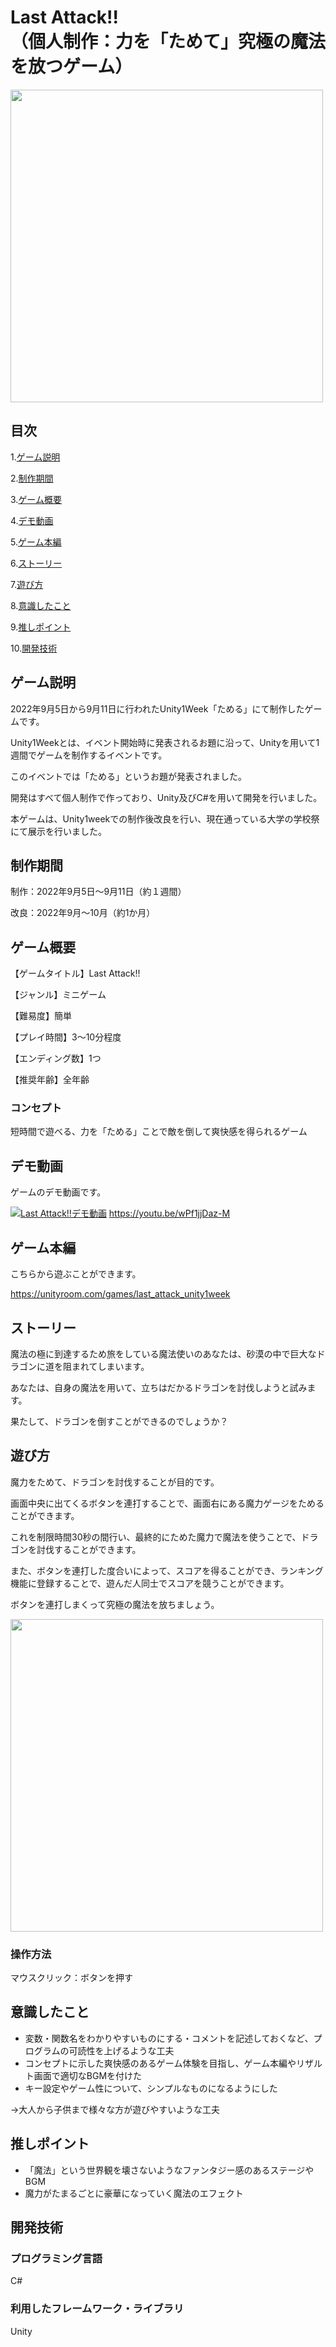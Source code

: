 # Last Attack!!<br>（個人制作：力を「ためて」究極の魔法を放つゲーム）

<img src="https://user-images.githubusercontent.com/106252369/233899657-d562d1e6-90ee-4dde-af16-730ed404337f.png" width="500px">

## 目次

1.[ゲーム説明](https://github.com/TakumiShinya/Portfolio/tree/main/Last%20Attack!!/README.md#%E3%82%B2%E3%83%BC%E3%83%A0%E8%AA%AC%E6%98%8E)

2.[制作期間](https://github.com/TakumiShinya/Portfolio/blob/main/Last%20Attack!!/README.md#%E5%88%B6%E4%BD%9C%E6%9C%9F%E9%96%93)

3.[ゲーム概要](https://github.com/TakumiShinya/Portfolio/blob/main/Last%20Attack!!/README.md#%E3%82%B2%E3%83%BC%E3%83%A0%E6%A6%82%E8%A6%81)

4.[デモ動画](https://github.com/TakumiShinya/Portfolio/blob/main/Last%20Attack!!/README.md#%E3%83%87%E3%83%A2%E5%8B%95%E7%94%BB)

5.[ゲーム本編](https://github.com/TakumiShinya/Portfolio/blob/main/Last%20Attack!!/README.md#%E3%82%B2%E3%83%BC%E3%83%A0%E6%9C%AC%E7%B7%A8)

6.[ストーリー](https://github.com/TakumiShinya/Portfolio/blob/main/Last%20Attack!!/README.md#%E3%82%B9%E3%83%88%E3%83%BC%E3%83%AA%E3%83%BC)

7.[遊び方](https://github.com/TakumiShinya/Portfolio/blob/main/Last%20Attack!!/README.md#%E9%81%8A%E3%81%B3%E6%96%B9)

8.[意識したこと](https://github.com/TakumiShinya/Portfolio/blob/main/Last%20Attack!!/README.md#%E6%84%8F%E8%AD%98%E3%81%97%E3%81%9F%E3%81%93%E3%81%A8)

9.[推しポイント](https://github.com/TakumiShinya/Portfolio/blob/main/Last%20Attack!!/README.md#%E6%8E%A8%E3%81%97%E3%83%9D%E3%82%A4%E3%83%B3%E3%83%88)

10.[開発技術](https://github.com/TakumiShinya/Portfolio/blob/main/Last%20Attack!!/README.md#%E9%96%8B%E7%99%BA%E6%8A%80%E8%A1%93)

## ゲーム説明
2022年9月5日から9月11日に行われたUnity1Week「ためる」にて制作したゲームです。

Unity1Weekとは、イベント開始時に発表されるお題に沿って、Unityを用いて1週間でゲームを制作するイベントです。

このイベントでは「ためる」というお題が発表されました。

開発はすべて個人制作で作っており、Unity及びC#を用いて開発を行いました。

本ゲームは、Unity1weekでの制作後改良を行い、現在通っている大学の学校祭にて展示を行いました。

## 制作期間
制作：2022年9月5日～9月11日（約１週間）

改良：2022年9月～10月（約1か月）

## ゲーム概要
【ゲームタイトル】Last Attack!!

【ジャンル】ミニゲーム

【難易度】簡単

【プレイ時間】3～10分程度

【エンディング数】1つ

【推奨年齢】全年齢

### コンセプト
短時間で遊べる、力を「ためる」ことで敵を倒して爽快感を得られるゲーム

## デモ動画
ゲームのデモ動画です。

[![Last Attack!!デモ動画](https://user-images.githubusercontent.com/106252369/233900976-205afabe-06ef-40fb-b6c9-090383d55051.png)](https://youtu.be/wPf1jjDaz-M)
https://youtu.be/wPf1jjDaz-M

## ゲーム本編

こちらから遊ぶことができます。

https://unityroom.com/games/last_attack_unity1week

## ストーリー
魔法の極に到達するため旅をしている魔法使いのあなたは、砂漠の中で巨大なドラゴンに道を阻まれてしまいます。

あなたは、自身の魔法を用いて、立ちはだかるドラゴンを討伐しようと試みます。

果たして、ドラゴンを倒すことができるのでしょうか？


## 遊び方

魔力をためて、ドラゴンを討伐することが目的です。

画面中央に出てくるボタンを連打することで、画面右にある魔力ゲージをためることができます。

これを制限時間30秒の間行い、最終的にためた魔力で魔法を使うことで、ドラゴンを討伐することができます。

また、ボタンを連打した度合いによって、スコアを得ることができ、ランキング機能に登録することで、遊んだ人同士でスコアを競うことができます。

ボタンを連打しまくって究極の魔法を放ちましょう。

<img src="https://user-images.githubusercontent.com/106252369/233905986-2d7e9160-9190-4075-874b-f796ab269a5b.png" width="500px">

### 操作方法

マウスクリック：ボタンを押す

## 意識したこと
- 変数・関数名をわかりやすいものにする・コメントを記述しておくなど、プログラムの可読性を上げるような工夫
- コンセプトに示した爽快感のあるゲーム体験を目指し、ゲーム本編やリザルト画面で適切なBGMを付けた
- キー設定やゲーム性について、シンプルなものになるようにした

→大人から子供まで様々な方が遊びやすいような工夫

## 推しポイント

- 「魔法」という世界観を壊さないようなファンタジー感のあるステージやBGM
- 魔力がたまるごとに豪華になっていく魔法のエフェクト

## 開発技術
### プログラミング言語
C#

### 利用したフレームワーク・ライブラリ
Unity
